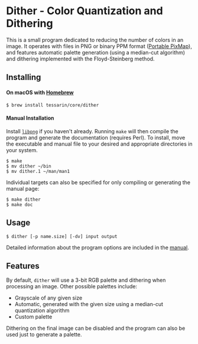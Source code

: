 # Dither - Color Quantization and Dithering

This is a small program dedicated to reducing the number of colors in an
image. It operates with files in PNG or binary PPM format ([Portable
PixMap][ppm]), and features automatic palette generation (using a median-cut
algorithm) and dithering implemented with the Floyd-Steinberg method.

## Installing

#### On macOS with [Homebrew][brw]

    $ brew install tessarin/core/dither

#### Manual Installation

Install [`libpng`][lpg] if you haven't already. Running `make` will then
compile the program and generate the documentation (requires Perl). To
install, move the executable and manual file to your desired and appropriate
directories in your system.

    $ make
    $ mv dither ~/bin
    $ mv dither.1 ~/man/man1

Individual targets can also be specified for only compiling or generating the
manual page:

    $ make dither
    $ make doc

## Usage

    $ dither [-p name.size] [-dv] input output

Detailed information about the program options are included in the
[manual][man].

## Features

By default, `dither` will use a 3-bit RGB palette and dithering when
processing an image. Other possible palettes include:

 - Grayscale of any given size
 - Automatic, generated with the given size using a median-cut quantization
   algorithm
 - Custom palette

Dithering on the final image can be disabled and the program can also be used
just to generate a palette.

 [ppm]: https://en.wikipedia.org/wiki/Netpbm_format
 [brw]: https://brew.sh
 [lpg]: http://www.libpng.org/pub/png/libpng.html
 [man]: dither.pod
